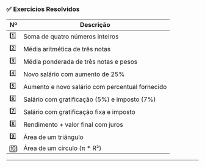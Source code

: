 ### ✅ Exercícios Resolvidos

| Nº | Descrição |
|----|-----------|
| 1️⃣ | Soma de quatro números inteiros |
| 2️⃣ | Média aritmética de três notas |
| 3️⃣ | Média ponderada de três notas e pesos |
| 4️⃣ | Novo salário com aumento de 25% |
| 5️⃣ | Aumento e novo salário com percentual fornecido |
| 6️⃣ | Salário com gratificação (5%) e imposto (7%) |
| 7️⃣ | Salário com gratificação fixa e imposto |
| 8️⃣ | Rendimento + valor final com juros |
| 9️⃣ | Área de um triângulo |
| 🔟 | Área de um círculo (π * R²) |

---
